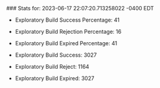 <!DOCTYPE html>
<html>
	<head>
		<meta charset="utf-8">
		<title>i2p-stats</title>
	</head>
	<body>
### Stats for: 2023-06-17 22:07:20.713258022 -0400 EDT

 - Exploratory Build Success Percentage: 41
 - Exploratory Build Rejection Percentage: 16
 - Exploratory Build Expired Percentage: 41
 - Exploratory Build Success: 3027
 - Exploratory Build Reject: 1164
 - Exploratory Build Expired: 3027

	</body>
</html>